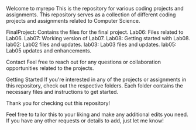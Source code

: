 Welcome to myrepo
This is the repository for various coding projects and assignments. This repository serves as a collection of different coding projects and assignments related to Computer Science.

FinalProject: Contains the files for the final project.
Lab06: Files related to Lab06.
Lab07: Working version of Lab07.
Lab08: Getting started with Lab08.
lab02: Lab02 files and updates.
lab03: Lab03 files and updates.
lab05: Lab05 updates and enhancements.

Contact
Feel free to reach out for any questions or collaboration opportunities related to the projects.

Getting Started
If you're interested in any of the projects or assignments in this repository, check out the respective folders. Each folder contains the necessary files and instructions to get started.

Thank you for checking out this repository!

Feel free to tailor this to your liking and make any additional edits you need. If you have any other requests or details to add, just let me know!

